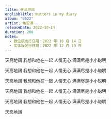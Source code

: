 ```yaml
---
title: 天高地阔
englishTitle: mutters in my diary
album: "9522"
artist: 焦安溥
releaseDate: 2022-10-14
duration: 200
notes:
  - 数位版发行日期：2022 年 10 月 14 日
  - 实体版发行日期：2022 年 12 月 19 日
---
```

天高地阔
我想和他在一起
人情无心
满满尽是小小聪明

天高地阔
我想和他在一起
人情无心
满满尽是小小聪明

天高地阔
我想和他在一起
人情无心
满满尽是小小聪明

天高地阔
我想和他在一起
人情无心
满满尽是小小聪明

天高地阔
我想和他在一起
人情无心
满满尽是小小聪明

天高地阔